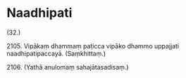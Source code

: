 

# Naadhipati






(32.)

2105\. Vipākaṃ dhammaṃ paṭicca vipāko dhammo uppajjati naadhipatipaccayā. (Saṃkhittaṃ.)

2106\. (Yathā anulomaṃ sahajātasadisaṃ.)



